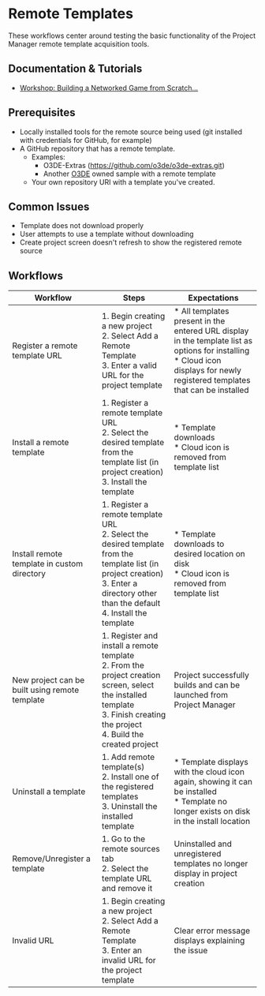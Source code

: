 # Remote Templates

These workflows center around testing the basic functionality of the Project Manager remote template acquisition tools.

## Documentation & Tutorials

* [Workshop: Building a Networked Game from Scratch...](https://youtu.be/4f4olmUo44k)

## Prerequisites

* Locally installed tools for the remote source being used (git installed with credentials for GitHub, for example)
* A GitHub repository that has a remote template.
    * Examples:
       * O3DE-Extras (https://github.com/o3de/o3de-extras.git)
       * Another [O3DE](https://github.com/o3de) owned sample with a remote template
    * Your own repository URI with a template you've created.

## Common Issues

*   Template does not download properly
*   User attempts to use a template without downloading
*   Create project screen doesn't refresh to show the registered remote source

## Workflows

| Workflow                                       | Steps                                                                                                                                                                                          | Expectations                                                                                                                                                                        |
|------------------------------------------------|------------------------------------------------------------------------------------------------------------------------------------------------------------------------------------------------|-------------------------------------------------------------------------------------------------------------------------------------------------------------------------------------|
| Register a remote template URL                 | 1.  Begin creating a new project<br>2.  Select Add a Remote Template<br>3.  Enter a valid URL for the project template                                                                         | *   All templates present in the entered URL display in the template list as options for installing<br>*   Cloud icon displays for newly registered templates that can be installed |
| Install a remote template                      | 1.  Register a remote template URL<br>2.  Select the desired template from the template list (in project creation)<br>3.  Install the template                                                 | *   Template downloads<br>*   Cloud icon is removed from template list                                                                                                              |
| Install remote template in custom directory    | 1.  Register a remote template URL<br>2.  Select the desired template from the template list (in project creation)<br>3.  Enter a directory other than the default<br>4.  Install the template | *   Template downloads to desired location on disk<br>*   Cloud icon is removed from template list                                                                                  |
| New project can be built using remote template | 1.  Register and install a remote template<br>2.  From the project creation screen, select the installed template<br>3.  Finish creating the project<br>4.  Build the created project          | Project successfully builds and can be launched from Project Manager                                                                                                                |
| Uninstall a template                           | 1.  Add remote template(s)<br>2.  Install one of the registered templates<br>3.  Uninstall the installed template                                                                              | *   Template displays with the cloud icon again, showing it can be installed<br>*   Template no longer exists on disk in the install location                                       |
| Remove/Unregister a template                   | 1.  Go to the remote sources tab<br>2.  Select the template URL and remove it                                                                                                                  | Uninstalled and unregistered templates no longer display in project creation                                                                                                        |
| Invalid URL                                    | 1.  Begin creating a new project<br>2.  Select Add a Remote Template<br>3.  Enter an invalid URL for the project template                                                                      | Clear error message displays explaining the issue                                                                                                                                   |
